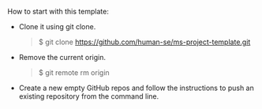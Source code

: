 
How to start with this template:

* Clone it using git clone.

  > $ git clone https://github.com/human-se/ms-project-template.git

* Remove the current origin.

  > $ git remote rm origin

* Create a new empty GitHub repos and follow the instructions to push an existing repository from the command line.

